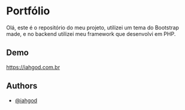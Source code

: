 
# Portfólio

Olá, este é o repositório do meu projeto, utilizei um tema do Bootstrap made, e no backend utilizei meu framework que desenvolvi em PHP.




## Demo

https://iahgod.com.br


## Authors

- [@iahgod](https://www.github.com/iahgod)


